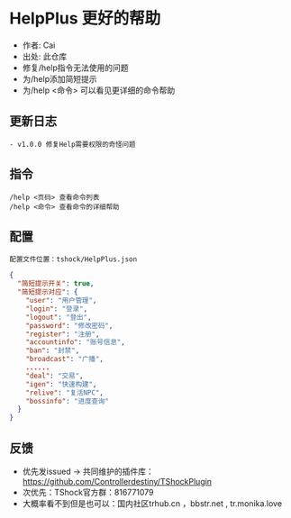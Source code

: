 ﻿# HelpPlus 更好的帮助

- 作者: Cai
- 出处: 此仓库
- 修复/help指令无法使用的问题  
- 为/help添加简短提示  
- 为/help <命令> 可以看见更详细的命令帮助

## 更新日志

```
- v1.0.0 修复Help需要权限的奇怪问题
```

## 指令

```
/help <页码> 查看命令列表
/help <命令> 查看命令的详细帮助
```

## 配置
    配置文件位置：tshock/HelpPlus.json
```json
{
  "简短提示开关": true,
  "简短提示对应": {
    "user": "用户管理",
    "login": "登录",
    "logout": "登出",
    "password": "修改密码",
    "register": "注册",
    "accountinfo": "账号信息",
    "ban": "封禁",
    "broadcast": "广播",
    ......
    "deal": "交易",
    "igen": "快速构建",
    "relive": "复活NPC",
    "bossinfo": "进度查询"
  }
}
```
## 反馈
- 优先发issued -> 共同维护的插件库：https://github.com/Controllerdestiny/TShockPlugin
- 次优先：TShock官方群：816771079
- 大概率看不到但是也可以：国内社区trhub.cn ，bbstr.net , tr.monika.love